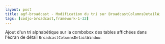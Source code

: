 ```yaml
---
layout: post
title: agf-broadcast - Modification du tri sur BroadcastColumnsDetailWindow
tags: [codjo-broadcast,framework-1-32]
---
```

Ajout d'un tri alphabétique sur la combobox des tables affichées dans l'écran de détail ```BroadcastColumnsDetailWindow```.